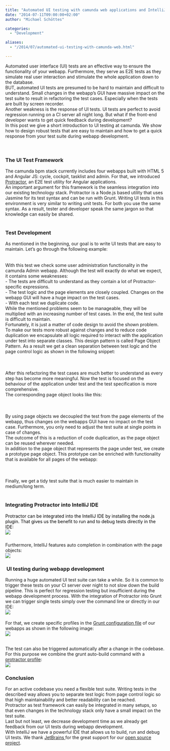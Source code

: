 ```yaml
---
title: "Automated UI testing with camunda web applications and IntelliJ IDE"
date: "2014-07-11T09:00:00+02:00"
author: "Michael Schöttes"

categories:
  - "Development"

aliases:
  - "/2014/07/automated-ui-testing-with-camunda-web.html"

---
```


<div dir="ltr" style="text-align: left;" trbidi="on">
<div dir="ltr" style="text-align: left;" trbidi="on">
Automated user interface (UI) tests are an effective way to ensure the functionality of your webapp. Furthermore, they serve as E2E tests as they simulate real user interaction and stimulate the whole application down to the database.<br />
BUT, automated UI tests are presumed to be hard to maintain and difficult to understand. Small changes in the webapp’s GUI have massive impact on the test suite to result in refactoring the test cases. Especially when the tests are built by screen recorder.<br />
Another weakness is the response of UI tests. UI tests are perfect to avoid regression running on a CI server all night long. But what if the front-end developer wants to get quick feedback during development?<br />
In this post we give a short introduction to UI testing at camunda. We show how to design robust tests that are easy to maintain and how to get a quick response from your test suite during webapp development.<br />
<div>
</div>
<br />
<a name='more'></a><br />
<h3 style="text-align: left;">
The UI Test Framework</h3>
The camunda bpm stack currently includes four webapps built with HTML 5 and Angular JS: cycle, cockpit, tasklist and admin. For that, we introduced <a href="https://docs.angularjs.org/guide/e2e-testing" target="_blank">Protractor</a>, an E2E test utility for Angular applications.<br />
An important argument for this framework is the seamless integration into our existing technology stack. Protractor is a Node.js based utility that uses Jasmine for its test syntax and can be run with Grunt. Writing UI tests in this environment is very similar to writing unit tests. For both you use the same syntax. As a result, tester and developer speak the same jargon so that knowledge can easily be shared.<br />
<br />
<h3 style="text-align: left;">
Test Development</h3>
As mentioned in the beginning, our goal is to write UI tests that are easy to maintain. Let’s go through the following example:<br />
<br />
<script src="https://gist.github.com/mschoe/eb473ae23c2b599090d0.js?file=testSpec.js"></script>
</div>
<br />
<div class="separator" style="clear: both; text-align: center;">
</div>
<div class="separator" style="clear: both; text-align: center;">
</div>
With this test we check some user administration functionality in the camunda Admin webapp. Although the test will exactly do what we expect, it contains some weaknesses:<br />
-<span class="Apple-tab-span" style="white-space: pre;"> </span>The tests are difficult to understand as they contain a lot of Protractor-specific expressions.<br />
-<span class="Apple-tab-span" style="white-space: pre;"> </span>The test logic and the page elements are closely coupled. Changes on the webapp GUI will have a huge impact on the test cases.<br />
-<span class="Apple-tab-span" style="white-space: pre;"> </span>With each test we duplicate code.<br />
While the mentioned problems seem to be manageable, they will be multiplied with an increasing number of test cases. In the end, the test suite is difficult to maintain.<br />
Fortunately, it is just a matter of code design to avoid the shown problem. To make our tests more robust against changes and to reduce code duplication we encapsulate all logic required to interact with the application under test into separate classes. This design pattern is called Page Object Pattern. As a result we get a clean separation between test logic and the page control logic as shown in the following snippet:<br />
<br />
<script src="https://gist.github.com/mschoe/eb473ae23c2b599090d0.js?file=testSpecRefactoring.js"></script>

<br />
<div class="separator" style="clear: both; text-align: center;">
</div>
<div class="separator" style="clear: both; text-align: center;">
</div>
<br />
After this refactoring the test cases are much better to understand as every step has become more meaningful. Now the test is focused on the behaviour of the application under test and the test specification is more comprehensive. <br />
The corresponding page object looks like this:<br />
<br />
<script src="https://gist.github.com/mschoe/eb473ae23c2b599090d0.js?file=pageObject.js"></script>

<br />
<div class="separator" style="clear: both; text-align: center;">
</div>
<div class="separator" style="clear: both; text-align: center;">
</div>
<br />
By using page objects we decoupled the test from the page elements of the webapp, thus changes on the webapps GUI have no impact on the test case. Furthermore, you only need to adjust the test suite at single points in case of changes.<br />
The outcome of this is a reduction of code duplication, as the page object can be reused wherever needed. <br />
In addition to the page object that represents the page under test, we create a prototype page object. This prototype can be enriched with functionality that is available for all pages of the webapp:<br />
<br />
<script src="https://gist.github.com/mschoe/eb473ae23c2b599090d0.js?file=pageObjectBase.js"></script>

<br />
<div class="separator" style="clear: both; text-align: center;">
</div>
<div class="separator" style="clear: both; text-align: center;">
</div>
<br />
Finally, we get a tidy test suite that is much easier to maintain in medium/long term.<br />
<br />
<h3>
Integrating Protractor into IntelliJ IDE</h3>
<div>
</div>
<div style="-webkit-text-stroke-width: 0px; color: black; font-style: normal; font-variant: normal; letter-spacing: normal; line-height: normal; orphans: auto; text-align: left; text-indent: 0px; text-transform: none; white-space: normal; widows: auto; word-spacing: 0px;">
<div style="margin: 0px;">
<div style="text-align: left;">
<div style="text-align: left;">
<span style="font-family: inherit;">Protractor can be integrated into the IntelliJ IDE by installing the node.js plugin. That gives us the benefit to run and to debug tests directly in the IDE:</span></div>
</div>
</div>
<div class="separator" style="clear: both; font-size: medium; font-weight: normal; text-align: center;">
</div>
<div class="separator" style="clear: both; font-size: medium; font-weight: normal; text-align: center;">
</div>
<div style="font-size: medium; font-weight: normal; margin: 0px;">
<div class="separator" style="clear: both; text-align: center;">
<a href="http://2.bp.blogspot.com/-vXTSQTbMCuM/U78AfRbp2lI/AAAAAAAADbU/26wiZeyl1Go/s1600/10_intellij_debugging.png" imageanchor="1" style="clear: left; float: left; margin-bottom: 1em; margin-right: 1em;"><img border="0" src="http://2.bp.blogspot.com/-vXTSQTbMCuM/U78AfRbp2lI/AAAAAAAADbU/26wiZeyl1Go/s1600/10_intellij_debugging.png" /></a></div>
<br />
<br /></div>
</div>
<div style="text-align: left;">
Furthermore, IntelliJ features auto completion in combination with the page objects:</div>
<div class="separator" style="clear: both; text-align: center;">
</div>
<div class="separator" style="clear: both; text-align: center;">
<a href="http://1.bp.blogspot.com/-KN6ptAlROqk/U78D4XpCjFI/AAAAAAAADbo/VoSuvc9Mc3Q/s1600/11_intellij_autocomplete.png" imageanchor="1" style="clear: left; float: left; margin-bottom: 1em; margin-right: 1em;"><img border="0" src="http://1.bp.blogspot.com/-KN6ptAlROqk/U78D4XpCjFI/AAAAAAAADbo/VoSuvc9Mc3Q/s1600/11_intellij_autocomplete.png" /></a></div>
<div style="text-align: left;">
<br /></div>
<h3 style="text-align: left;">
&nbsp;UI testing during webapp development</h3>
Running a huge automated UI test suite can take a while. So it is common to trigger these tests on your CI server over night to not slow down the build pipeline. This is perfect for regression testing but insufficient during the webapp development process. With the integration of Protractor into Grunt we can trigger single tests simply over the command line or directly in our IDE:<br />
<div class="separator" style="clear: both; text-align: center;">
</div>
<div class="separator" style="clear: both; text-align: center;">
<a href="http://3.bp.blogspot.com/-EaDOsBMOebY/U75C893nVJI/AAAAAAAADak/bYbpjXuhKXc/s1600/05_grunt_command_line.png" imageanchor="1" style="clear: left; float: left; margin-bottom: 1em; margin-right: 1em;"><img border="0" src="http://3.bp.blogspot.com/-EaDOsBMOebY/U75C893nVJI/AAAAAAAADak/bYbpjXuhKXc/s1600/05_grunt_command_line.png" /></a></div>
<br />
<br />
For that, we create specific profiles in the&nbsp;<a href="https://github.com/camunda/camunda-bpm-platform/blob/7f194058973094cdd1d8c10a5ce589d27f09f343/webapps/camunda-webapp/webapp/Gruntfile.js#L398" target="_blank">Grunt configuration file</a>&nbsp;of our webapps as shown in the following image:<br />
<div class="separator" style="clear: both; text-align: center;">
<a href="http://3.bp.blogspot.com/-Kwqt7eTf0bk/U75C9GewxMI/AAAAAAAADa4/6LpS5QsRjIc/s1600/06_grunt_profile.png" imageanchor="1" style="clear: left; float: left; margin-bottom: 1em; margin-right: 1em;"><img border="0" src="http://3.bp.blogspot.com/-Kwqt7eTf0bk/U75C9GewxMI/AAAAAAAADa4/6LpS5QsRjIc/s1600/06_grunt_profile.png" /></a></div>
<br />
<div class="separator" style="clear: both; text-align: center;">
</div>
<br />
The test can also be triggered automatically after a change in the codebase. For this purpose we combine the grunt auto-build command with a <a href="https://github.com/camunda/camunda-bpm-platform/blob/7f194058973094cdd1d8c10a5ce589d27f09f343/webapps/camunda-webapp/webapp/Gruntfile.js#L265" target="_blank">protractor profile</a>:<br />
<div class="separator" style="clear: both; text-align: center;">
</div>
<div class="separator" style="clear: both; text-align: center;">
<a href="http://1.bp.blogspot.com/-0Pjx660UfPY/U75C9ecsMbI/AAAAAAAADao/up1AkHOyT8s/s1600/07_grunt_autoBuild.png" imageanchor="1" style="clear: left; float: left; margin-bottom: 1em; margin-right: 1em;"><img border="0" src="http://1.bp.blogspot.com/-0Pjx660UfPY/U75C9ecsMbI/AAAAAAAADao/up1AkHOyT8s/s1600/07_grunt_autoBuild.png" /></a></div>
<br />
<h3 style="text-align: left;">
Conclusion</h3>
For an active codebase you need a flexible test suite. Writing tests in the described way allows you to separate test logic from page control logic so that high maintainability and better readability can be reached.<br />
Protractor as test framework can easily be integrated in many setups, so that even changes in the technology stack only have a small impact on the test suite.<br />
Last but not least, we decrease development time as we already get feedback from our UI tests during webapp development.<br />
With IntelliJ we have a powerful IDE that allows us to build, run and debug UI tests. We thank <a href="http://www.jetbrains.com/" target="_blank">JetBrains </a>for the great support for our <a href="http://camunda.org/" target="_blank">open source project</a>.<br />
<br /></div>
